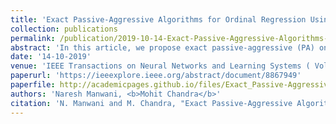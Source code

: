 ```yaml
---
title: 'Exact Passive-Aggressive Algorithms for Ordinal Regression Using Interval Labels'
collection: publications
permalink: /publication/2019-10-14-Exact-Passive-Aggressive-Algorithms-for-Ordinal-Regression
abstract: 'In this article, we propose exact passive-aggressive (PA) online algorithms for ordinal regression. The proposed algorithms can be used even when we have interval labels instead of actual labels for example. The proposed algorithms solve a convex optimization problem at every trial. We find an exact solution to those optimization problems to determine the updated parameters. We propose a support class algorithm (SCA) that finds the active constraints using the Karush-Kuhn-Tucker (KKT) conditions of the optimization problems. These active constraints form a support set, which determines the set of thresholds that need to be updated. We derive update rules for PA, PA-I, and PA-II. We show that the proposed algorithms maintain the ordering of the thresholds after every trial. We provide the mistake bounds of the proposed algorithms in both ideal and general settings. We also show experimentally that the proposed algorithms successfully learn accurate classifiers using interval labels as well as exact labels. The proposed algorithms also do well compared to other approaches.'
date: '14-10-2019'
venue: 'IEEE Transactions on Neural Networks and Learning Systems ( Volume: 31, Issue: 9, Sept. 2020)'
paperurl: 'https://ieeexplore.ieee.org/abstract/document/8867949'
paperfile: http://academicpages.github.io/files/Exact_Passive-Aggressive_Algorithms.pdf
authors: 'Naresh Manwani, <b>Mohit Chandra</b>'
citation: 'N. Manwani and M. Chandra, "Exact Passive-Aggressive Algorithms for Ordinal Regression Using Interval Labels," in IEEE Transactions on Neural Networks and Learning Systems, vol. 31, no. 9, pp. 3259-3268, Sept. 2020, doi: 10.1109/TNNLS.2019.2939861.'
---
```

